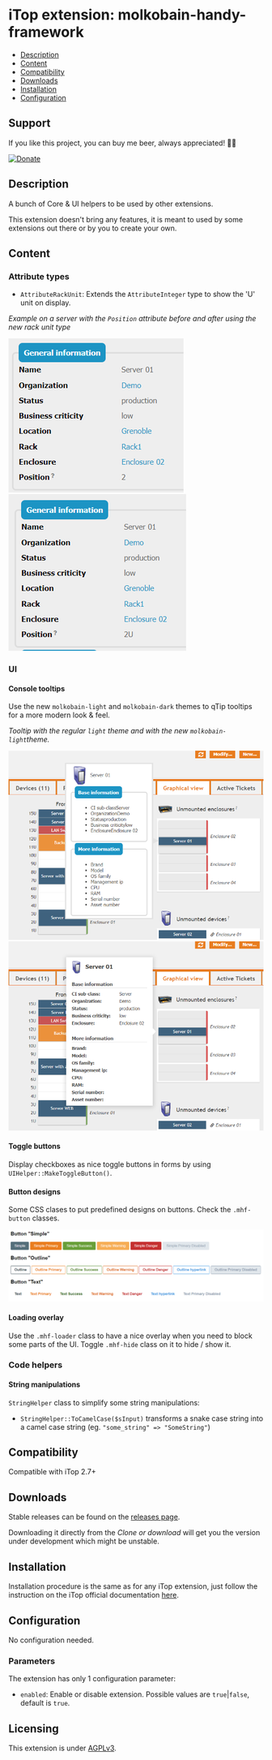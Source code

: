 # iTop extension: molkobain-handy-framework
* [Description](#description)
* [Content](#content)
* [Compatibility](#compatibility)
* [Downloads](#downloads)
* [Installation](#installation)
* [Configuration](#configuration)

## Support
If you like this project, you can buy me beer, always appreciated! 🍻😁

[![Donate](https://img.shields.io/static/v1?label=Donate&message=Molkobain%20I/O&color=green&style=flat&logo=paypal)](https://www.paypal.com/cgi-bin/webscr?cmd=_s-xclick&hosted_button_id=BZR88J33D4RG6&source=url)

## Description
A bunch of Core & UI helpers to be used by other extensions.

This extension doesn't bring any features, it is meant to used by some extensions out there or by you to create your own.

## Content
### Attribute types
* `AttributeRackUnit`: Extends the `AttributeInteger` type to show the 'U' unit on display.

*Example on a server with the `Position` attribute before and after using the new rack unit type*

 ![Attribute rack unit before](docs/mhf-attributerackunit-01-before.png)
 ![Attribute rack unit after](docs/mhf-attributerackunit-01-after.png)

### UI
#### Console tooltips
Use the new `molkobain-light` and `molkobain-dark` themes to qTip tooltips for a more modern look & feel.

*Tooltip with the regular `light` theme and with the new `molkobain-light`theme.*

![Light tooltip before](docs/mhf-tooltip-light-01-before.png)
![Light tooltip after](docs/mhf-tooltip-light-01-after.png)

#### Toggle buttons
Display checkboxes as nice toggle buttons in forms by using `UIHelper::MakeToggleButton()`.

#### Button designs
Some CSS clases to put predefined designs on buttons. Check the `.mhf-button` classes.

![Buttons](docs/mhf-button-all.png)

#### Loading overlay
Use the `.mhf-loader` class to have a nice overlay when you need to block some parts of the UI.
Toggle `.mhf-hide` class on it to hide / show it.

### Code helpers
#### String manipulations
`StringHelper` class to simplify some string manipulations:
* `StringHelper::ToCamelCase($sInput)` transforms a snake case string into a camel case string (eg. `"some_string" => "SomeString"`) 

## Compatibility
Compatible with iTop 2.7+

## Downloads
Stable releases can be found on the [releases page](https://github.com/Molkobain/itop-handy-framework/releases).

Downloading it directly from the *Clone or download* will get you the version under development which might be unstable.

## Installation
Installation procedure is the same as for any iTop extension, just follow the instruction on the iTop official documentation [here](https://www.itophub.io/wiki/page?id=extensions%3Ainstallation).

## Configuration
No configuration needed.

### Parameters
The extension has only 1 configuration parameter:
  * `enabled`: Enable or disable extension. Possible values are `true`|`false`, default is `true`.


## Licensing
This extension is under [AGPLv3](https://en.wikipedia.org/wiki/GNU_Affero_General_Public_License).
